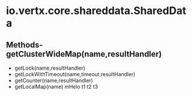 # io.vertx.core.shareddata.SharedData
## Methods- getClusterWideMap(name,resultHandler)
- getLock(name,resultHandler)
- getLockWithTimeout(name,timeout,resultHandler)
- getCounter(name,resultHandler)
- getLocalMap(name)
mHelo  t1
t2
t3
